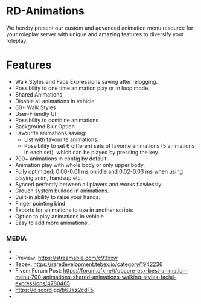 # RD-Animations
We hereby present our custom and advanced animation menu resource for your roleplay server with unique and amazing features to diversify your roleplay.

# Features
- Walk Styles and Face Expressions saving after relogging.
- Possibility to one time animation play or in loop mode.
- Shared Animations
- Disable all animations in vehicle
- 60+ Walk Styles
- User-Friendly UI
- Possibility to combine animations
- Background Blur Option
- Favourite animations saving:
  - List with favourite animations.
  - Possibility to set 6 different sets of favorite animations (5 animations in each set), which can be played by pressing the key.
- 700+ animations in config by default.
- Animation play with whole body or only upper body.
- Fully optimized; 0.00-0.01 ms on idle and 0.02-0.03 ms when using playing anim, handsup etc.
- Synced perfectly between all players and works flawlessly.
- Crouch system builded in animations.
- Built-in ability to raise your hands.
- Finger pointing bind.
- Exports for animations to use in another scripts
- Option to play animations in vehicle
- Easy to add more animations.

### MEDIA
-
- Preview: https://streamable.com/c93xxw
- Tebex: https://raredevelopment.tebex.io/category/1942236
- Fivem Forum Post: https://forum.cfx.re/t/qbcore-esx-best-animation-menu-700-animations-shared-animations-walking-styles-facial-expressions/4780465
- https://discord.gg/b6JYz2cdF5
-
